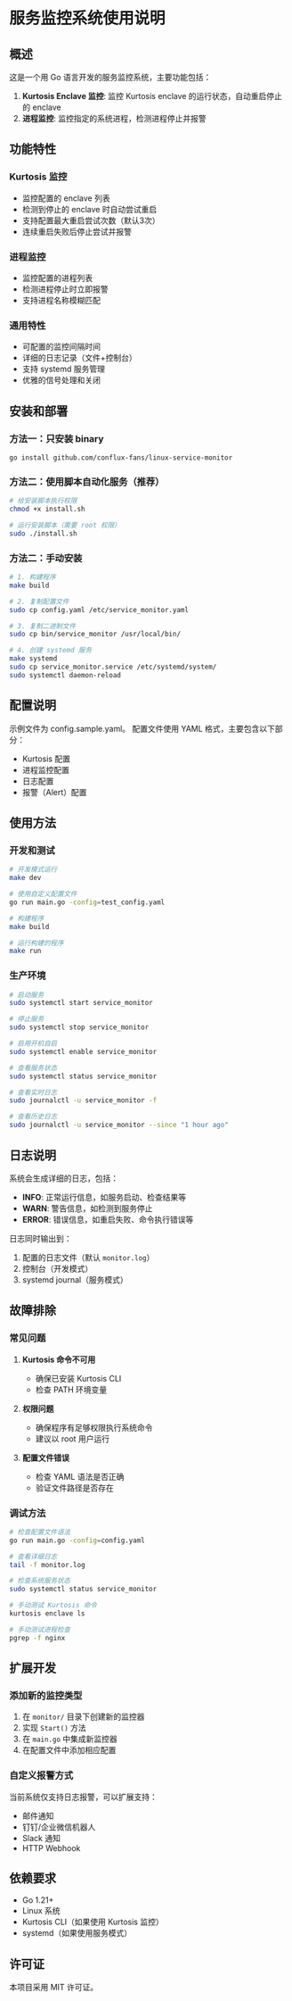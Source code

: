 # 服务监控系统使用说明

## 概述

这是一个用 Go 语言开发的服务监控系统，主要功能包括：

1. **Kurtosis Enclave 监控**: 监控 Kurtosis enclave 的运行状态，自动重启停止的 enclave
2. **进程监控**: 监控指定的系统进程，检测进程停止并报警

## 功能特性

### Kurtosis 监控
- 监控配置的 enclave 列表
- 检测到停止的 enclave 时自动尝试重启
- 支持配置最大重启尝试次数（默认3次）
- 连续重启失败后停止尝试并报警

### 进程监控
- 监控配置的进程列表
- 检测进程停止时立即报警
- 支持进程名称模糊匹配

### 通用特性
- 可配置的监控间隔时间
- 详细的日志记录（文件+控制台）
- 支持 systemd 服务管理
- 优雅的信号处理和关闭

## 安装和部署

### 方法一：只安装 binary

```
go install github.com/conflux-fans/linux-service-monitor
```

### 方法二：使用脚本自动化服务（推荐）

```bash
# 给安装脚本执行权限
chmod +x install.sh

# 运行安装脚本（需要 root 权限）
sudo ./install.sh
```

### 方法二：手动安装

```bash
# 1. 构建程序
make build

# 2. 复制配置文件
sudo cp config.yaml /etc/service_monitor.yaml

# 3. 复制二进制文件
sudo cp bin/service_monitor /usr/local/bin/

# 4. 创建 systemd 服务
make systemd
sudo cp service_monitor.service /etc/systemd/system/
sudo systemctl daemon-reload
```

## 配置说明

示例文件为 config.sample.yaml。 配置文件使用 YAML 格式，主要包含以下部分：
- Kurtosis 配置
- 进程监控配置
- 日志配置
- 报警（Alert）配置

## 使用方法

### 开发和测试

```bash
# 开发模式运行
make dev

# 使用自定义配置文件
go run main.go -config=test_config.yaml

# 构建程序
make build

# 运行构建的程序
make run
```

### 生产环境

```bash
# 启动服务
sudo systemctl start service_monitor

# 停止服务
sudo systemctl stop service_monitor

# 启用开机自启
sudo systemctl enable service_monitor

# 查看服务状态
sudo systemctl status service_monitor

# 查看实时日志
sudo journalctl -u service_monitor -f

# 查看历史日志
sudo journalctl -u service_monitor --since "1 hour ago"
```

## 日志说明

系统会生成详细的日志，包括：

- **INFO**: 正常运行信息，如服务启动、检查结果等
- **WARN**: 警告信息，如检测到服务停止
- **ERROR**: 错误信息，如重启失败、命令执行错误等

日志同时输出到：
1. 配置的日志文件（默认 `monitor.log`）
2. 控制台（开发模式）
3. systemd journal（服务模式）

## 故障排除

### 常见问题

1. **Kurtosis 命令不可用**
   - 确保已安装 Kurtosis CLI
   - 检查 PATH 环境变量

2. **权限问题**
   - 确保程序有足够权限执行系统命令
   - 建议以 root 用户运行

3. **配置文件错误**
   - 检查 YAML 语法是否正确
   - 验证文件路径是否存在

### 调试方法

```bash
# 检查配置文件语法
go run main.go -config=config.yaml

# 查看详细日志
tail -f monitor.log

# 检查系统服务状态
sudo systemctl status service_monitor

# 手动测试 Kurtosis 命令
kurtosis enclave ls

# 手动测试进程检查
pgrep -f nginx
```

## 扩展开发

### 添加新的监控类型

1. 在 `monitor/` 目录下创建新的监控器
2. 实现 `Start()` 方法
3. 在 `main.go` 中集成新监控器
4. 在配置文件中添加相应配置

### 自定义报警方式

当前系统仅支持日志报警，可以扩展支持：
- 邮件通知
- 钉钉/企业微信机器人
- Slack 通知
- HTTP Webhook

## 依赖要求

- Go 1.21+
- Linux 系统
- Kurtosis CLI（如果使用 Kurtosis 监控）
- systemd（如果使用服务模式）

## 许可证

本项目采用 MIT 许可证。 